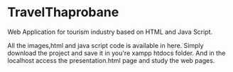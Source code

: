 # TravelThaprobane
Web Application for tourism industry based on HTML and Java Script.

All the images,html and java script code is available in here.
Simply download the project and save it in you're xampp htdocs folder.
And in the localhost access the presentation.html page and study the web pages.
